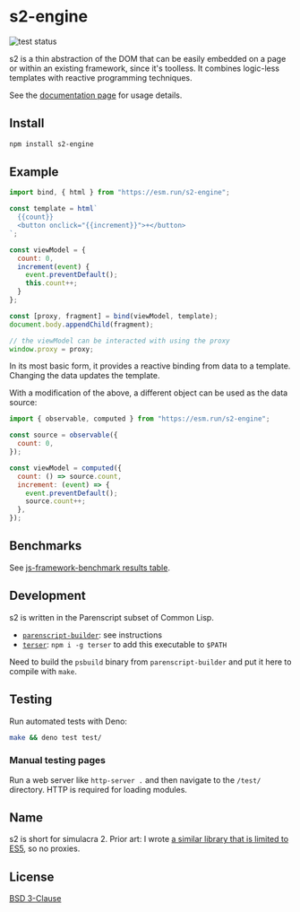 # s2-engine

![test status](https://github.com/gr0uch/s2/actions/workflows/test.yml/badge.svg)

s2 is a thin abstraction of the DOM that can be easily embedded on a page or within an existing framework, since it's toolless. It combines logic-less templates with reactive programming techniques.

See the <a href="https://gr0uch.github.io/s2/">documentation page</a> for usage details.


## Install

```sh
npm install s2-engine
```


## Example

```js
import bind, { html } from "https://esm.run/s2-engine";

const template = html`
  {{count}}
  <button onclick="{{increment}}">+</button>
`;

const viewModel = {
  count: 0,
  increment(event) {
    event.preventDefault();
    this.count++;
  }
};

const [proxy, fragment] = bind(viewModel, template);
document.body.appendChild(fragment);

// the viewModel can be interacted with using the proxy
window.proxy = proxy;
```

In its most basic form, it provides a reactive binding from data to a template. Changing the data updates the template.

With a modification of the above, a different object can be used as the data source:

```js
import { observable, computed } from "https://esm.run/s2-engine";

const source = observable({
  count: 0,
});

const viewModel = computed({
  count: () => source.count,
  increment: (event) => {
    event.preventDefault();
    source.count++;
  },
});
```


## Benchmarks

See [js-framework-benchmark results table](https://krausest.github.io/js-framework-benchmark/current.html).


## Development

s2 is written in the Parenscript subset of Common Lisp.

- [`parenscript-builder`](https://github.com/gr0uch/parenscript-builder): see instructions
- [`terser`](https://github.com/terser/terser): `npm i -g terser` to add this executable to `$PATH`

Need to build the `psbuild` binary from `parenscript-builder` and put it here to compile with `make`.


## Testing

Run automated tests with Deno:

```sh
make && deno test test/
```

### Manual testing pages

Run a web server like `http-server .` and then navigate to the `/test/` directory. HTTP is required for loading modules.


## Name

s2 is short for simulacra 2. Prior art: I wrote [a similar library that is limited to ES5](https://github.com/gr0uch/simulacra), so no proxies.


## License

[BSD 3-Clause](https://github.com/gr0uch/s2/blob/master/LICENSE)
